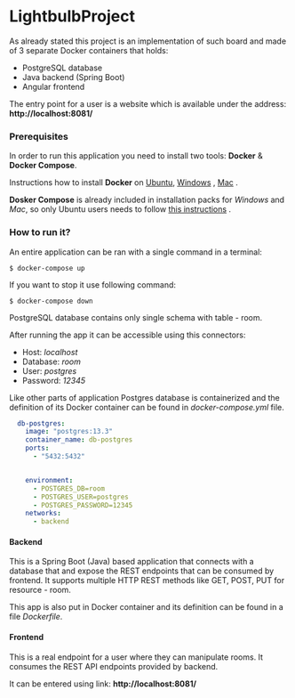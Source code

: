 # LightbulbProject
As already stated this project is an implementation of such board and made of 3 separate Docker containers that holds:

- PostgreSQL database
- Java backend (Spring Boot)
- Angular frontend

The entry point for a user is a website which is available under the
address: **http://localhost:8081/**
### Prerequisites

In order to run this application you need to install two tools: **Docker** & **Docker Compose**.

Instructions how to install **Docker** on [Ubuntu](https://docs.docker.com/install/linux/docker-ce/ubuntu/), [Windows](https://docs.docker.com/docker-for-windows/install/) , [Mac](https://docs.docker.com/docker-for-mac/install/) .

**Dosker Compose** is already included in installation packs for *Windows* and *Mac*, so only Ubuntu users needs to follow [this instructions](https://docs.docker.com/compose/install/) .




### How to run it?

An entire application can be ran with a single command in a terminal:

```
$ docker-compose up
```

If you want to stop it use following command:

```
$ docker-compose down
```

PostgreSQL database contains only single schema with table - room.

After running the app it can be accessible using this connectors:


- Host: *localhost*
- Database: *room*
- User: *postgres*
- Password: *12345*


Like other parts of application Postgres database is containerized and
the definition of its Docker container can be found in
*docker-compose.yml* file.

```yml
  db-postgres:
    image: "postgres:13.3"
    container_name: db-postgres
    ports:
      - "5432:5432"


    environment:
      - POSTGRES_DB=room
      - POSTGRES_USER=postgres
      - POSTGRES_PASSWORD=12345
    networks:
      - backend
```



#### Backend

This is a Spring Boot (Java) based application that connects with a
database that and expose the REST endpoints that can be consumed by
frontend. It supports multiple HTTP REST methods like GET, POST, PUT for resource - room.

This app is also put in Docker container and its definition can be found
in a file *Dockerfile*. 



#### Frontend

This is a real endpoint for a user where they can manipulate rooms. It consumes the REST API endpoints provided by
backend.

It can be entered using link: **http://localhost:8081/**
